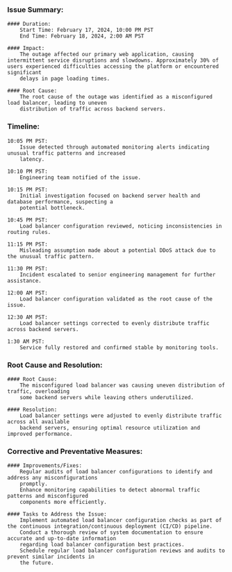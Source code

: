 ### Issue Summary:

    #### Duration:
        Start Time: February 17, 2024, 10:00 PM PST
        End Time: February 18, 2024, 2:00 AM PST

    #### Impact:
        The outage affected our primary web application, causing intermittent service disruptions and slowdowns. Approximately 30% of users experienced difficulties accessing the platform or encountered significant 
        delays in page loading times.

    #### Root Cause:
        The root cause of the outage was identified as a misconfigured load balancer, leading to uneven 
        distribution of traffic across backend servers.

### Timeline:

    10:05 PM PST:
        Issue detected through automated monitoring alerts indicating unusual traffic patterns and increased 
        latency.

    10:10 PM PST:
        Engineering team notified of the issue.

    10:15 PM PST:
        Initial investigation focused on backend server health and database performance, suspecting a 
        potential bottleneck.

    10:45 PM PST:
        Load balancer configuration reviewed, noticing inconsistencies in routing rules.

    11:15 PM PST:
        Misleading assumption made about a potential DDoS attack due to the unusual traffic pattern.

    11:30 PM PST:
        Incident escalated to senior engineering management for further assistance.

    12:00 AM PST:
        Load balancer configuration validated as the root cause of the issue.

    12:30 AM PST:
        Load balancer settings corrected to evenly distribute traffic across backend servers.

    1:30 AM PST:
        Service fully restored and confirmed stable by monitoring tools.

### Root Cause and Resolution:

    #### Root Cause:
        The misconfigured load balancer was causing uneven distribution of traffic, overloading 
        some backend servers while leaving others underutilized.

    #### Resolution:
        Load balancer settings were adjusted to evenly distribute traffic across all available 
        backend servers, ensuring optimal resource utilization and improved performance.

###  Corrective and Preventative Measures:

    #### Improvements/Fixes:
        Regular audits of load balancer configurations to identify and address any misconfigurations 
        promptly.
        Enhance monitoring capabilities to detect abnormal traffic patterns and misconfigured 
        components more efficiently.

    #### Tasks to Address the Issue:
        Implement automated load balancer configuration checks as part of the continuous integration/continuous deployment (CI/CD) pipeline.
        Conduct a thorough review of system documentation to ensure accurate and up-to-date information 
        regarding load balancer configuration best practices.
        Schedule regular load balancer configuration reviews and audits to prevent similar incidents in 
        the future.
